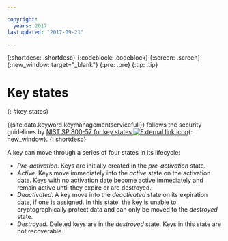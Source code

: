```yaml
---

copyright:
  years: 2017
lastupdated: "2017-09-21"

---
```


{:shortdesc: .shortdesc}
{:codeblock: .codeblock}
{:screen: .screen}
{:new_window: target="_blank"}
{:pre: .pre}
{:tip: .tip}

# Key states
{: #key_states}

{{site.data.keyword.keymanagementservicefull}} follows the security guidelines by [NIST SP 800-57 for key states ![External link icon](../../icons/launch-glyph.svg "External link icon")](http://nvlpubs.nist.gov/nistpubs/SpecialPublications/NIST.SP.800-57pt1r4.pdf){: new_window}.
{: shortdesc}

A key can move through a series of four states in its lifecycle:
- _Pre-activation_. Keys are initially created in the _pre-activation_ state.
- _Active_. Keys move immediately into the _active_ state on the activation date. Keys with no activation date become active immediately and remain active until they expire or are destroyed.
- _Deactivated_. A key move into the _deactivated_ state on its expiration date, if one is assigned. In this state, the key is unable to cryptographically protect data and can only be moved to the _destroyed_ state.
- _Destroyed_. Deleted keys are in the _destroyed_ state. Keys in this state are not recoverable.
